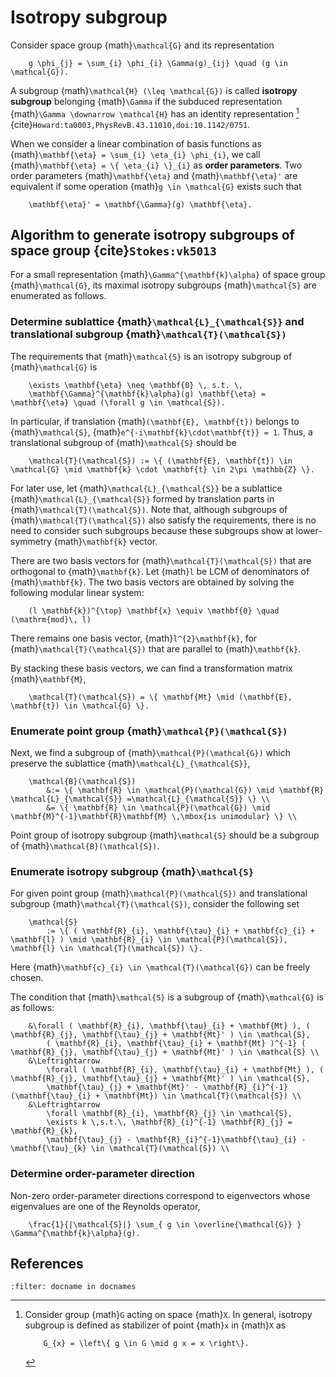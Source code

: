 # Isotropy subgroup

Consider space group {math}`\mathcal{G}` and its representation
```{math}
    g \phi_{j} = \sum_{i} \phi_{i} \Gamma(g)_{ij} \quad (g \in \mathcal{G}).
```
A subgroup {math}`\mathcal{H} (\leq \mathcal{G})` is called **isotropy subgroup** belonging {math}`\Gamma` if the subduced representation {math}`\Gamma \downarrow \mathcal{H}` has an identity representation [^isotropy_subgroup] {cite}`Howard:ta0003,PhysRevB.43.11010,doi:10.1142/0751`.

When we consider a linear combination of basis functions as {math}`\mathbf{\eta} = \sum_{i} \eta_{i} \phi_{i}`, we call {math}`\mathbf{\eta} = \{ \eta_{i} \}_{i}` as **order parameters**.
Two order parameters {math}`\mathbf{\eta}` and {math}`\mathbf{\eta}'` are equivalent if some operation {math}`g \in \mathcal{G}` exists such that
```{math}
    \mathbf{\eta}' = \mathbf{\Gamma}(g) \mathbf{\eta}.
```

[^isotropy_subgroup]: Consider group {math}`G` acting on space {math}`X`.
    In general, isotropy subgroup is defined as stabilizer of point {math}`x` in {math}`X` as
    ```{math}
        G_{x} = \left\{ g \in G \mid g x = x \right\}.
    ```

## Algorithm to generate isotropy subgroups of space group {cite}`Stokes:vk5013`

For a small representation {math}`\Gamma^{\mathbf{k}\alpha}` of space group {math}`\mathcal{G}`, its maximal isotropy subgroups {math}`\mathcal{S}` are enumerated as follows.

### Determine sublattice {math}`\mathcal{L}_{\mathcal{S}}` and translational subgroup {math}`\mathcal{T}(\mathcal{S})`

The requirements that {math}`\mathcal{S}` is an isotropy subgroup of {math}`\mathcal{G}` is
```{math}
    \exists \mathbf{\eta} \neq \mathbf{0} \, s.t. \,
    \mathbf{\Gamma}^{\mathbf{k}\alpha}(g) \mathbf{\eta} = \mathbf{\eta} \quad (\forall g \in \mathcal{S}).
```

In particular, if translation {math}`(\mathbf{E}, \mathbf{t})` belongs to {math}`\mathcal{S}`, {math}`e^{-i\mathbf{k}\cdot\mathbf{t}} = 1`.
Thus, a translational subgroup of {math}`\mathcal{S}` should be
```{math}
    \mathcal{T}(\mathcal{S}) := \{ (\mathbf{E}, \mathbf{t}) \in \mathcal{G} \mid \mathbf{k} \cdot \mathbf{t} \in 2\pi \mathbb{Z} \}.
```
For later use, let {math}`\mathcal{L}_{\mathcal{S}}` be a sublattice {math}`\mathcal{L}_{\mathcal{S}}` formed by translation parts in {math}`\mathcal{T}(\mathcal{S})`.
Note that, although subgroups of {math}`\mathcal{T}(\mathcal{S})` also satisfy the requirements, there is no need to consider such subgroups because these subgroups show at lower-symmetry {math}`\mathbf{k}` vector.

There are two basis vectors for {math}`\mathcal{T}(\mathcal{S})` that are orthogonal to {math}`\mathbf{k}`.
Let {math}`l` be LCM of denominators of {math}`\mathbf{k}`.
The two basis vectors are obtained by solving the following modular linear system:
```{math}
    (l \mathbf{k})^{\top} \mathbf{x} \equiv \mathbf{0} \quad (\mathrm{mod}\, l)
```

There remains one basis vector, {math}`l^{2}\mathbf{k}`, for {math}`\mathcal{T}(\mathcal{S})` that are parallel to {math}`\mathbf{k}`.

By stacking these basis vectors, we can find a transformation matrix {math}`\mathbf{M}`,
```{math}
    \mathcal{T}(\mathcal{S}) = \{ \mathbf{Mt} \mid (\mathbf{E}, \mathbf{t}) \in \mathcal{G} \}.
```

### Enumerate point group {math}`\mathcal{P}(\mathcal{S})`

Next, we find a subgroup of {math}`\mathcal{P}(\mathcal{G})` which preserve the sublattice {math}`\mathcal{L}_{\mathcal{S}}`,
```{math}
    \mathcal{B}(\mathcal{S})
        &:= \{ \mathbf{R} \in \mathcal{P}(\mathcal{G}) \mid \mathbf{R} \mathcal{L}_{\mathcal{S}} =\mathcal{L}_{\mathcal{S}} \} \\
        &= \{ \mathbf{R} \in \mathcal{P}(\mathcal{G}) \mid \mathbf{M}^{-1}\mathbf{R}\mathbf{M} \,\mbox{is unimodular} \} \\
```

Point group of isotropy subgroup {math}`\mathcal{S}` should be a subgroup of {math}`\mathcal{B}(\mathcal{S})`.

### Enumerate isotropy subgroup {math}`\mathcal{S}`

For given point group {math}`\mathcal{P}(\mathcal{S})` and translational subgroup {math}`\mathcal{T}(\mathcal{S})`, consider the following set
```{math}
    \mathcal{S}
        := \{ ( \mathbf{R}_{i}, \mathbf{\tau}_{i} + \mathbf{c}_{i} + \mathbf{l} ) \mid \mathbf{R}_{i} \in \mathcal{P}(\mathcal{S}), \mathbf{l} \in \mathcal{T}(\mathcal{S}) \}.
```
Here {math}`\mathbf{c}_{i} \in \mathcal{T}(\mathcal{G})` can be freely chosen.

The condition that {math}`\mathcal{S}` is a subgroup of {math}`\mathcal{G}` is as follows:
```{math}
    &\forall ( \mathbf{R}_{i}, \mathbf{\tau}_{i} + \mathbf{Mt} ), ( \mathbf{R}_{j}, \mathbf{\tau}_{j} + \mathbf{Mt}' ) \in \mathcal{S},
        ( \mathbf{R}_{i}, \mathbf{\tau}_{i} + \mathbf{Mt} )^{-1} ( \mathbf{R}_{j}, \mathbf{\tau}_{j} + \mathbf{Mt}' ) \in \mathcal{S} \\
    &\Leftrightarrow
        \forall ( \mathbf{R}_{i}, \mathbf{\tau}_{i} + \mathbf{Mt} ), ( \mathbf{R}_{j}, \mathbf{\tau}_{j} + \mathbf{Mt}' ) \in \mathcal{S},
        \mathbf{\tau}_{j} + \mathbf{Mt}' - \mathbf{R}_{i}^{-1}(\mathbf{\tau}_{i} + \mathbf{Mt}) \in \mathcal{T}(\mathcal{S}) \\
    &\Leftrightarrow
        \forall \mathbf{R}_{i}, \mathbf{R}_{j} \in \mathcal{S},
        \exists k \,s.t.\, \mathbf{R}_{i}^{-1} \mathbf{R}_{j} = \mathbf{R}_{k},
        \mathbf{\tau}_{j} - \mathbf{R}_{i}^{-1}\mathbf{\tau}_{i} - \mathbf{\tau}_{k} \in \mathcal{T}(\mathcal{S}) \\
```

### Determine order-parameter direction

Non-zero order-parameter directions correspond to eigenvectors whose eigenvalues are one of the Reynolds operator,
```{math}
    \frac{1}{|\mathcal{S}|} \sum_{ g \in \overline{\mathcal{G}} } \Gamma^{\mathbf{k}\alpha}(g).
```

## References

```{bibliography}
:filter: docname in docnames
```
